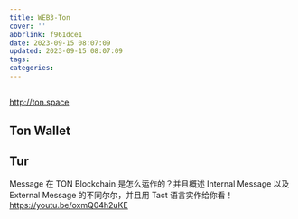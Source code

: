 ```yaml
---
title: WEB3-Ton
cover: ''
abbrlink: f961dce1
date: 2023-09-15 08:07:09
updated: 2023-09-15 08:07:09
tags:
categories:
---
```



## 
http://ton.space

## Ton Wallet




## Tur
Message 在 TON Blockchain 是怎么运作的？并且概述 Internal Message 以及 External Message 的不同尔尔，并且用 Tact 语言实作给你看！
https://youtu.be/oxmQ04h2uKE